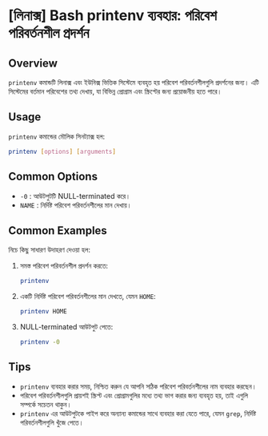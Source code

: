 # [লিনাক্স] Bash printenv ব্যবহার: পরিবেশ পরিবর্তনশীল প্রদর্শন

## Overview
`printenv` কমান্ডটি লিনাক্স এবং ইউনিক্স ভিত্তিক সিস্টেমে ব্যবহৃত হয় পরিবেশ পরিবর্তনশীলগুলি প্রদর্শনের জন্য। এটি সিস্টেমের বর্তমান পরিবেশের তথ্য দেখায়, যা বিভিন্ন প্রোগ্রাম এবং স্ক্রিপ্টের জন্য প্রয়োজনীয় হতে পারে।

## Usage
`printenv` কমান্ডের মৌলিক সিনট্যাক্স হল:

```bash
printenv [options] [arguments]
```

## Common Options
- `-0` : আউটপুটটি NULL-terminated করে।
- `NAME` : নির্দিষ্ট পরিবেশ পরিবর্তনশীলের মান দেখায়।

## Common Examples
নিচে কিছু সাধারণ উদাহরণ দেওয়া হল:

1. সমস্ত পরিবেশ পরিবর্তনশীল প্রদর্শন করতে:
   ```bash
   printenv
   ```

2. একটি নির্দিষ্ট পরিবেশ পরিবর্তনশীলের মান দেখতে, যেমন `HOME`:
   ```bash
   printenv HOME
   ```

3. NULL-terminated আউটপুট পেতে:
   ```bash
   printenv -0
   ```

## Tips
- `printenv` ব্যবহার করার সময়, নিশ্চিত করুন যে আপনি সঠিক পরিবেশ পরিবর্তনশীলের নাম ব্যবহার করছেন।
- পরিবেশ পরিবর্তনশীলগুলি প্রায়শই স্ক্রিপ্ট এবং প্রোগ্রামগুলির মধ্যে তথ্য ভাগ করার জন্য ব্যবহৃত হয়, তাই এগুলি সম্পর্কে সচেতন থাকুন।
- `printenv` এর আউটপুটকে পাইপ করে অন্যান্য কমান্ডের সাথে ব্যবহার করা যেতে পারে, যেমন `grep`, নির্দিষ্ট পরিবর্তনশীলগুলি খুঁজে পেতে।